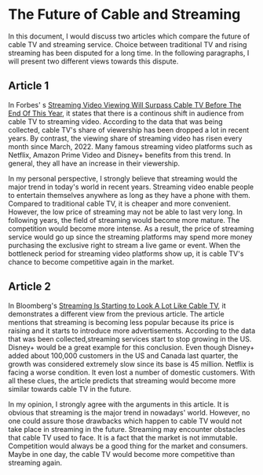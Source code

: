 # The Future of Cable and Streaming
In this document, I would discuss two articles which compare the future of cable TV and streaming service. Choice between traditional TV and rising streaming has been disputed for a long time. In the following paragraphs, I will present two different views towards this dispute. 

## Article 1
In Forbes' s [Streaming Video Viewing Will Surpass Cable TV Before The End Of This Year](https://www.forbes.com/sites/bradadgate/2022/08/01/streaming-video-viewing-will-surpass-cable-tv-before-the-end-of-this-year/?sh=235ea6a42ebf), it states that there is a continous shift in audience from cable TV to streaming video. According to the data that was being collected, cable TV's share of viewership has been dropped a lot in recent years. By contrast, the viewing share of streaming video has risen every month since March, 2022. Many famous streaming video platforms such as Netflix, Amazon Prime Video and Disney+ benefits from this trend. In general, they all have an increase in their viewership. 

In my personal perspective, I strongly believe that streaming would the major trend in today's world in recent years. Streaming video enable people to entertain themselves anywhere as long as they have a phone with them. Compared to traditional cable TV, it is cheaper and more convenient. However, the low price of streaming may not be able to last very long. In following years, the field of streaming would become more mature. The competition would become more intense. As a result, the price of streaming service would go up since the streaming platforms may spend more money purchasing the exclusive right to stream a live game or event. When the bottleneck period for streaming video platforms show up, it is cable TV's chance to become competitive again in the market. 

## Article 2
In Bloomberg's [Streaming Is Starting to Look A Lot Like Cable TV](https://www.bloomberg.com/news/newsletters/2022-08-14/streaming-is-starting-to-look-a-lot-like-cable-tv), it demonstrates a different view from the previous article. The article mentions that streaming is becoming less popular because its price is raising and it starts to introduce more advertisements. According to the data that was been collected,streaming services start to stop growing in the US. Disney+ would be a great example for this conclusion. Even though Disney+ added about 100,000 customers in the US and Canada last quarter, the growth was considered extremely slow since its base is 45 million. Netflix is facing a worse condition. It even lost a number of domestic customers. With all these clues, the article predicts that streaming would become more similar towards cable TV in the future.  

In my opinion, I strongly agree with the arguments in this article. It is obvious that streaming is the major trend in nowadays' world. However, no one could assure those drawbacks which happen to cable TV would not take place in streaming in the future. Streaming may encounter obstacles that cable TV used to face. It is a fact that the market is not immutable. Competition would always be a good thing for the market and consumers. Maybe in one day, the cable TV would become more competitive than streaming again. 